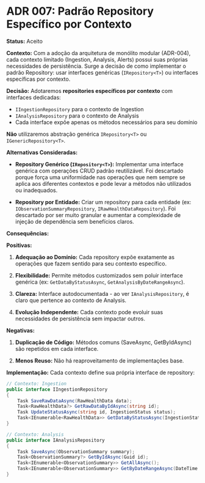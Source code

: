 # ADR 007: Padrão Repository Específico por Contexto

**Status:** Aceito

**Contexto:**
Com a adoção da arquitetura de monólito modular (ADR-004), cada contexto limitado (Ingestion, Analysis, Alerts) possui suas próprias necessidades de persistência. Surge a decisão de como implementar o padrão Repository: usar interfaces genéricas (`IRepository<T>`) ou interfaces específicas por contexto.

**Decisão:**
Adotaremos **repositories específicos por contexto** com interfaces dedicadas:
- `IIngestionRepository` para o contexto de Ingestion
- `IAnalysisRepository` para o contexto de Analysis
- Cada interface expõe apenas os métodos necessários para seu domínio

**Não** utilizaremos abstração genérica `IRepository<T>` ou `IGenericRepository<T>`.

**Alternativas Consideradas:**

* **Repository Genérico (`IRepository<T>`):** Implementar uma interface genérica com operações CRUD padrão reutilizável. Foi descartado porque força uma uniformidade nas operações que nem sempre se aplica aos diferentes contextos e pode levar a métodos não utilizados ou inadequados.

* **Repository por Entidade:** Criar um repository para cada entidade (ex: `IObservationSummaryRepository`, `IRawHealthDataRepository`). Foi descartado por ser muito granular e aumentar a complexidade de injeção de dependência sem benefícios claros.

**Consequências:**

**Positivas:**

1. **Adequação ao Domínio:** Cada repository expõe exatamente as operações que fazem sentido para seu contexto específico.

2. **Flexibilidade:** Permite métodos customizados sem poluir interface genérica (ex: `GetDataByStatusAsync`, `GetAnalysisByDateRangeAsync`).

3. **Clareza:** Interface autodocumentada - ao ver `IAnalysisRepository`, é claro que pertence ao contexto de Analysis.

4. **Evolução Independente:** Cada contexto pode evoluir suas necessidades de persistência sem impactar outros.

**Negativas:**

1. **Duplicação de Código:** Métodos comuns (SaveAsync, GetByIdAsync) são repetidos em cada interface.

2. **Menos Reuso:** Não há reaproveitamento de implementações base.

**Implementação:**
Cada contexto define sua própria interface de repository:

```csharp
// Contexto: Ingestion
public interface IIngestionRepository
{
    Task SaveRawDataAsync(RawHealthData data);
    Task<RawHealthData?> GetRawDataByIdAsync(string id);
    Task UpdateStatusAsync(string id, IngestionStatus status);
    Task<IEnumerable<RawHealthData>> GetDataByStatusAsync(IngestionStatus status);
}

// Contexto: Analysis
public interface IAnalysisRepository
{
    Task SaveAsync(ObservationSummary summary);
    Task<ObservationSummary?> GetByIdAsync(Guid id);
    Task<IEnumerable<ObservationSummary>> GetAllAsync();
    Task<IEnumerable<ObservationSummary>> GetByDateRangeAsync(DateTime start, DateTime end);
}
```
